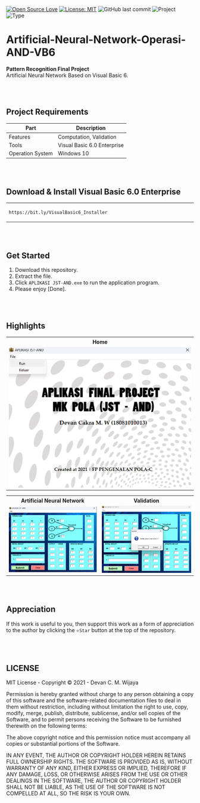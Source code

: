 [![Open Source Love](https://badges.frapsoft.com/os/v1/open-source.svg?style=flat)](https://github.com/ellerbrock/open-source-badges/)
[![License: MIT](https://img.shields.io/badge/License-MIT-blue.svg?logo=github&color=%23F7DF1E)](https://opensource.org/licenses/MIT)
![GitHub last commit](https://img.shields.io/github/last-commit/dcmwijaya/Artificial-Neural-Network-Operasi-AND-VB6?logo=Codeforces&logoColor=white&color=%23F7DF1E)
![Project](https://img.shields.io/badge/Project-Desktop-light.svg?style=flat&logo=dotnet&logoColor=white&color=%23F7DF1E)
![Type](https://img.shields.io/badge/Type-Campus%20Assignment-light.svg?style=flat&logo=gitbook&logoColor=white&color=%23F7DF1E)

# Artificial-Neural-Network-Operasi-AND-VB6
<strong>Pattern Recognition Final Project</strong><br>
Artificial Neural Network Based on Visual Basic 6.

<br><br>

## Project Requirements
| Part | Description |
| --- | --- |
| Features | Computation, Validation |
| Tools | Visual Basic 6.0 Enterprise |
| Operation System | Windows 10 |

<br><br>

## Download & Install Visual Basic 6.0 Enterprise
<table><tr><td width="840">

```
https://bit.ly/VisualBasic6_Installer
```

</td></tr></table>

<br><br>

## Get Started
1. Download this repository.<br>
2. Extract the file.<br>
3. Click ``` APLIKASI JST-AND.exe ``` to run the application program.<br>
4. Please enjoy [Done].

<br><br>

## Highlights
<table>
<tr>
<th width="840">Home</th>
</tr>
<tr>
<td><img src="Documentation/Home.jpg" alt="home"></td>
</tr>
</table>
<table>
<tr>
<th width="420">Artificial Neural Network</th>
<th width="420">Validation</th>
</tr>
<tr>
<td><img src="Documentation/Artificial Neural Network.jpg" alt="ann"></td>
<td><img src="Documentation/Validation.jpg" alt="validation"></td>
</tr>
</table>

<br><br>

## Appreciation
If this work is useful to you, then support this work as a form of appreciation to the author by clicking the ``` ⭐Star ``` button at the top of the repository.

<br><br>

## LICENSE
MIT License - Copyright © 2021 - Devan C. M. Wijaya

Permission is hereby granted without charge to any person obtaining a copy of this software and the software-related documentation files to deal in them without restriction, including without limitation the right to use, copy, modify, merge, publish, distribute, sublicense, and/or sell copies of the Software, and to permit persons receiving the Software to be furnished therewith on the following terms:

The above copyright notice and this permission notice must accompany all copies or substantial portions of the Software.

IN ANY EVENT, THE AUTHOR OR COPYRIGHT HOLDER HEREIN RETAINS FULL OWNERSHIP RIGHTS. THE SOFTWARE IS PROVIDED AS IS, WITHOUT WARRANTY OF ANY KIND, EITHER EXPRESS OR IMPLIED, THEREFORE IF ANY DAMAGE, LOSS, OR OTHERWISE ARISES FROM THE USE OR OTHER DEALINGS IN THE SOFTWARE, THE AUTHOR OR COPYRIGHT HOLDER SHALL NOT BE LIABLE, AS THE USE OF THE SOFTWARE IS NOT COMPELLED AT ALL, SO THE RISK IS YOUR OWN.
